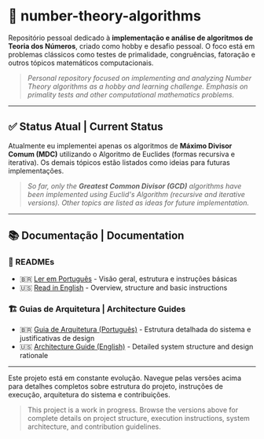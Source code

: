 # 📐 number-theory-algorithms

Repositório pessoal dedicado à **implementação e análise de algoritmos de Teoria dos Números**, criado como hobby e desafio pessoal. O foco está em problemas clássicos como testes de primalidade, congruências, fatoração e outros tópicos matemáticos computacionais.

> *Personal repository focused on implementing and analyzing Number Theory algorithms as a hobby and learning challenge. Emphasis on primality tests and other computational mathematics problems.*

---

## ✅ Status Atual | Current Status

Atualmente eu implementei apenas os algoritmos de **Máximo Divisor Comum (MDC)** utilizando o Algoritmo de Euclides (formas recursiva e iterativa). Os demais tópicos estão listados como ideias para futuras implementações.

> *So far, only the **Greatest Common Divisor (GCD)** algorithms have been implemented using Euclid's Algorithm (recursive and iterative versions). Other topics are listed as ideas for future implementation.*

---

## 📚 Documentação | Documentation

### 📖 READMEs

- 🇧🇷 [Ler em Português](README.pt.md) - Visão geral, estrutura e instruções básicas
- 🇺🇸 [Read in English](README.en.md) - Overview, structure and basic instructions

### 🏗️ Guias de Arquitetura | Architecture Guides

- 🇧🇷 [Guia de Arquitetura (Português)](guide.md) - Estrutura detalhada do sistema e justificativas de design
- 🇺🇸 [Architecture Guide (English)](guide.en.md) - Detailed system structure and design rationale

---

Este projeto está em constante evolução. Navegue pelas versões acima para detalhes completos sobre estrutura do projeto, instruções de execução, arquitetura do sistema e contribuições.

> This project is a work in progress. Browse the versions above for complete details on project structure, execution instructions, system architecture, and contribution guidelines.
